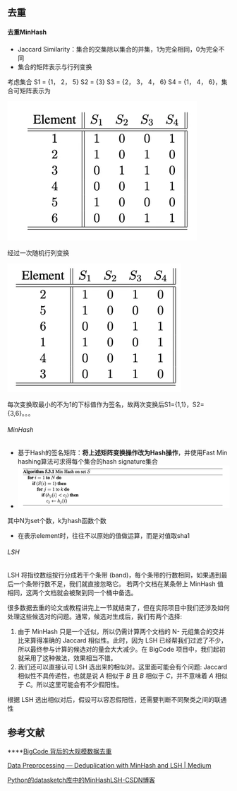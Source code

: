 ## 去重
#### 去重MinHash
- Jaccard Similarity：集合的交集除以集合的并集，1为完全相同，0为完全不同
- 集合的矩阵表示与行列变换

考虑集合 S1 = {1， 2， 5} S2 = {3} S3 = {2， 3， 4， 6} S4 = {1， 4， 6}，集合可矩阵表示为

![](../attachments/Pasted%20image%2020240605092838.png)

经过一次随机行列变换

![](../attachments/Pasted%20image%2020240605093252.png)

每次变换取最小的不为1的下标值作为签名，故两次变换后S1={1,1}，S2={3,6}。。。

###### MinHash
- 基于Hash的签名矩阵：**将上述矩阵变换操作改为Hash操作**，并使用Fast Min hashing算法可求得每个集合的hash signature集合
- ![](../attachments/Pasted%20image%2020240605094122.png)

其中N为set个数，k为hash函数个数
- 在表示element时，往往不以原始的值做运算，而是对值取sha1
###### LSH

LSH 将指纹数组按行分成若干个条带 (band)，每个条带的行数相同，如果遇到最后一个条带行数不足，我们就直接忽略它。
若两个文档在某条带上 MinHash 值相同，这两个文档就会被聚到同一个桶中备选。

很多数据去重的论文或教程讲完上一节就结束了，但在实际项目中我们还涉及如何处理这些候选对的问题。通常，候选对生成后，我们有两个选择:

1. 由于 MinHash 只是一个近似，所以仍需计算两个文档的 N- 元组集合的交并比来算得准确的 Jaccard 相似性。此时，因为 LSH 已经帮我们过滤了不少，所以最终参与计算的候选对的量会大大减少。在 BigCode 项目中，我们起初就采用了这种做法，效果相当不错。
2. 我们还可以直接认可 LSH 选出来的相似对。这里面可能会有个问题: Jaccard 相似性不具传递性，也就是说 $A$ 相似于 $B$ 且 $B$ 相似于 $C$，并不意味着 $A$ 相似于 $C$。所以这里可能会有不少假阳性。

根据 LSH 选出相似对后，假设可以容忍假阳性，还需要判断不同聚类之间的联通性

## 参考文献

****[BigCode 背后的大规模数据去重](https://huggingface.co/blog/zh/dedup)

[Data Preprocessing — Deduplication with MinHash and LSH | Medium](https://wenjingzhan.medium.com/data-preprocessing-deduplication-with-minhash-and-lsh-99c5e10703d)

[Python的datasketch库中的MinHashLSH-CSDN博客](https://blog.csdn.net/IOT_victor/article/details/104044453)
